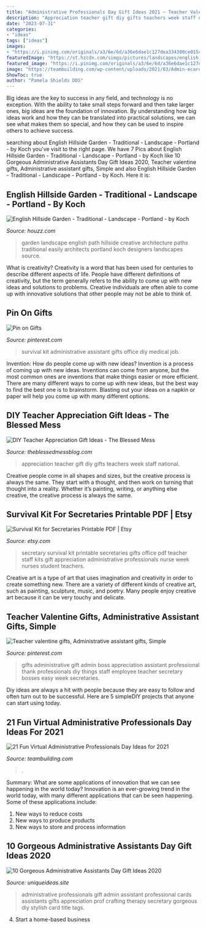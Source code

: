 ```yaml
---
title: "Administrative Professionals Day Gift Ideas 2021 ~ Teacher Valentine Gifts, Administrative Assistant Gifts, Simple"
description: "Appreciation teacher gift diy gifts teachers week staff national"
date: "2023-07-31"
categories:
- "ideas"
tags: ["ideas"]
images:
- "https://i.pinimg.com/originals/a3/6e/6d/a36e6dae1c127dea334300ce015c64e8.jpg"
featuredImage: "https://st.hzcdn.com/simgs/pictures/landscapes/english-hillside-garden-koch-landscape-architecture-img~97c10eb40567a085_9-0876-1-0988049.jpg"
featured_image: "https://i.pinimg.com/originals/a3/6e/6d/a36e6dae1c127dea334300ce015c64e8.jpg"
image: "https://teambuilding.com/wp-content/uploads/2021/03/Admin-ecard-6.jpg"
ShowToc: true
author: "Pamela Shields DDS"
---
```



Big ideas are the key to success in any field, and technology is no exception. With the ability to take small steps forward and then take larger ones, big ideas are the foundation of innovation. By understanding how big ideas work and how they can be translated into practical solutions, we can see what makes them so special, and how they can be used to inspire others to achieve success.

	

		
searching about English Hillside Garden - Traditional - Landscape - Portland - by Koch you've visit to the right page. We have 7 Pics about English Hillside Garden - Traditional - Landscape - Portland - by Koch like 10 Gorgeous Administrative Assistants Day Gift Ideas 2020, Teacher valentine gifts, Administrative assistant gifts, Simple and also English Hillside Garden - Traditional - Landscape - Portland - by Koch. Here it is:
		
    
## English Hillside Garden - Traditional - Landscape - Portland - By Koch

<img loading=lazy src="https://st.hzcdn.com/simgs/pictures/landscapes/english-hillside-garden-koch-landscape-architecture-img~97c10eb40567a085_9-0876-1-0988049.jpg" onerror="this.onerror=null;this.src='https://tse4.mm.bing.net/th?id=OIP.L9LZbgk6twKRqR-tJpYqjwHaJ4&amp;pid=15.1';" alt="English Hillside Garden - Traditional - Landscape - Portland - by Koch">

_Source: houzz.com_

>garden landscape english path hillside creative architecture paths traditional easily architects portland koch designers landscapes source. 

	

What is creativity?
Creativity is a word that has been used for centuries to describe different aspects of life. People have different definitions of creativity, but the term generally refers to the ability to come up with new ideas and solutions to problems. Creative individuals are often able to come up with innovative solutions that other people may not be able to think of.

    
## Pin On Gifts

<img loading=lazy src="https://i.pinimg.com/originals/2f/dd/83/2fdd8325e1543f881874f2cf10e7e606.jpg" onerror="this.onerror=null;this.src='https://tse2.mm.bing.net/th?id=OIP.WR_HbWXVrs1rsu7zgBHR6gHaJ4&amp;pid=15.1';" alt="Pin on Gifts">

_Source: pinterest.com_

>survival kit administrative assistant gifts office diy medical job. 

	

Invention: How do people come up with new ideas?
Invention is a process of coming up with new ideas. Inventions can come from anyone, but the most common ones are inventions that make things easier or more efficient. There are many different ways to come up with new ideas, but the best way to find the best one is to brainstorm. Blasting out your ideas on a napkin or paper will help you come up with many different options.

    
## DIY Teacher Appreciation Gift Ideas - The Blessed Mess

<img loading=lazy src="http://www.theblessedmessblog.com/wp-content/uploads/2017/04/teacher-appreciation.png" onerror="this.onerror=null;this.src='https://tse2.mm.bing.net/th?id=OIP.SV1UXLxj1TX2yfTPNjdGjAHaLG&amp;pid=15.1';" alt="DIY Teacher Appreciation Gift Ideas - The Blessed Mess">

_Source: theblessedmessblog.com_

>appreciation teacher gift diy gifts teachers week staff national. 

	

Creative people come in all shapes and sizes, but the creative process is always the same. They start with a thought, and then work on turning that thought into a reality. Whether it’s painting, writing, or anything else creative, the creative process is always the same.

    
## Survival Kit For Secretaries Printable PDF | Etsy

<img loading=lazy src="https://img1.etsystatic.com/021/0/5174265/il_570xN.475943801_gii8.jpg" onerror="this.onerror=null;this.src='https://tse3.mm.bing.net/th?id=OIP.Oa8rDjTAQerNXMxu5Z_utAHaLL&amp;pid=15.1';" alt="Survival Kit for Secretaries Printable PDF | Etsy">

_Source: etsy.com_

>secretary survival kit printable secretaries gifts office pdf teacher staff kits gift appreciation administrative professionals nurse week nurses student teachers. 

	

Creative art is a type of art that uses imagination and creativity in order to create something new. There are a variety of different kinds of creative art, such as painting, sculpture, music, and poetry. Many people enjoy creative art because it can be very touchy and delicate.

    
## Teacher Valentine Gifts, Administrative Assistant Gifts, Simple

<img loading=lazy src="https://i.pinimg.com/originals/a3/6e/6d/a36e6dae1c127dea334300ce015c64e8.jpg" onerror="this.onerror=null;this.src='https://tse4.mm.bing.net/th?id=OIP.XI2mfhKTxLiF3IyMDFVJGgHaI-&amp;pid=15.1';" alt="Teacher valentine gifts, Administrative assistant gifts, Simple">

_Source: pinterest.com_

>gifts administrative gift admin boss appreciation assistant professional thank professionals diy things staff employee teacher secretary bosses easy week secretaries. 

	

Diy ideas are always a hit with people because they are easy to follow and often turn out to be successful. Here are 5 simpleDIY projects that anyone can start using today.

    
## 21 Fun Virtual Administrative Professionals Day Ideas For 2021

<img loading=lazy src="https://teambuilding.com/wp-content/uploads/2021/03/Admin-ecard-6.jpg" onerror="this.onerror=null;this.src='https://tse3.mm.bing.net/th?id=OIP.LHD9949PkRzBgUEj_CXNNwHaFS&amp;pid=15.1';" alt="21 Fun Virtual Administrative Professionals Day Ideas for 2021">

_Source: teambuilding.com_

>. 

	

Summary: What are some applications of innovation that we can see happening in the world today?
Innovation is an ever-growing trend in the world today, with many different applications that can be seen happening. Some of these applications include: 
1. New ways to reduce costs 
2. New ways to produce products 
3. New ways to store and process information 

    
## 10 Gorgeous Administrative Assistants Day Gift Ideas 2020

<img loading=lazy src="https://www.uniqueideas.site/wp-content/uploads/18-best-cards-admin-prof-day-images-on-pinterest-administrative.jpg" onerror="this.onerror=null;this.src='https://tse4.mm.bing.net/th?id=OIP.SX42UHJPx5QoMXqMvePbBQHaNK&amp;pid=15.1';" alt="10 Gorgeous Administrative Assistants Day Gift Ideas 2020">

_Source: uniqueideas.site_

>administrative professionals gift admin assistant professional cards assistants gifts appreciation prof crafting therapy secretary gorgeous diy stylish card title tags. 

	

4. Start a home-based business

